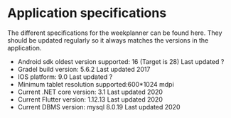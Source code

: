 # Application specifications

The different specifications for the weekplanner can be found here. They should
be updated regularly so it always matches the versions in the application.


* Android sdk oldest version supported: 16 (Target is 28) Last updated ?
* Gradel build version: 5.6.2                             Last updated 2017
* IOS platform: 9.0                                       Last updated ?
* Minimum tablet resolution supported:600*1024 mdpi
* Current .NET core version: 3.1                          Last updated 2020
* Current Flutter version: 1.12.13                        Last updated 2020
* Current DBMS version: mysql 8.0.19                      Last updated 2020
